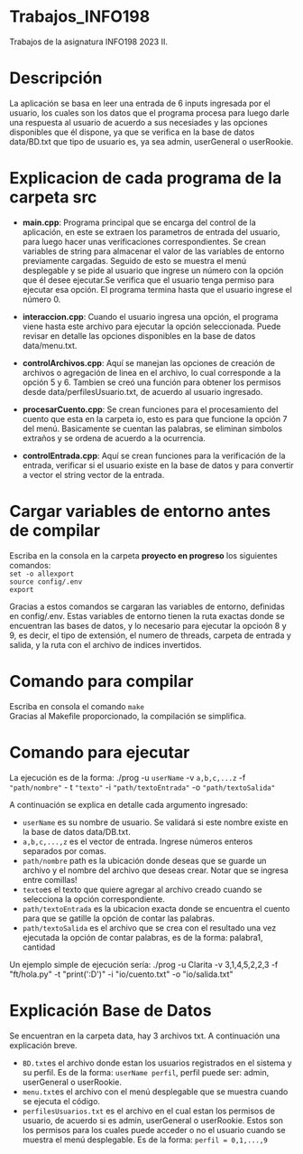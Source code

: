 # Trabajos_INFO198

Trabajos de la asignatura INFO198 2023 II.

# Descripción

La aplicación se basa en leer una entrada de 6 inputs ingresada por el usuario, los cuales son los datos que el programa procesa para luego darle una respuesta al usuario de acuerdo a sus necesiades y las opciones disponibles que él dispone, ya que se verifica en la base de datos data/BD.txt que tipo de usuario es, ya sea admin, userGeneral o userRookie.

# Explicacion de cada programa de la carpeta src

  - **main.cpp**: Programa principal que se encarga del control de la aplicación, en este se extraen los parametros de entrada del usuario, para luego hacer unas verificaciones correspondientes. Se crean variables de string para almacenar el valor de las variables de entorno previamente cargadas. Seguido de esto se muestra el menú desplegable y se pide al usuario que ingrese un número con la opción que él desee ejecutar.Se verifica que el usuario tenga permiso para ejecutar esa opción. El programa termina hasta que el usuario ingrese el número 0.  

  - **interaccion.cpp**: Cuando el usuario ingresa una opción, el programa viene hasta este archivo para ejecutar la opción seleccionada. Puede revisar en detalle las opciones disponibles en la base de datos data/menu.txt.

  - **controlArchivos.cpp**: Aquí se manejan las opciones de creación de archivos o agregación de linea en el archivo, lo cual corresponde a la opción 5 y 6. Tambien se creó una función para obtener los permisos desde data/perfilesUsuario.txt, de acuerdo al usuario ingresado.

  - **procesarCuento.cpp**: Se crean funciones para el procesamiento del cuento que esta en la carpeta io, esto es para que funcione la opción 7 del menú. Basicamente se cuentan las palabras, se eliminan simbolos extraños y se ordena de acuerdo a la ocurrencia.

  - **controlEntrada.cpp**: Aquí se crean funciones para la verificación de la entrada, verificar si el usuario existe en la base de datos y para convertir a vector el string vector de la entrada. 


# Cargar variables de entorno antes de compilar

Escriba en la consola en la carpeta **proyecto en progreso** los siguientes comandos:  
  `set -o allexport`        
  `source config/.env`      
  `export`      

Gracias a estos comandos se cargaran las variables de entorno, definidas en config/.env. Estas variables de entorno tienen la ruta exactas donde se encuentran las bases de datos, y lo necesario para ejecutar la opcioón 8  y 9, es decir, el tipo de extensión, el numero de threads, carpeta de entrada y salida, y la ruta con el archivo de indices invertidos.  

# Comando para compilar

Escriba en consola el comando `make`    
Gracias al Makefile proporcionado, la compilación se simplifica.  

# Comando para ejecutar

La ejecución es de la forma: ./prog -u `userName` -v `a,b,c,...z` -f `"path/nombre"` - t `"texto"` -i `"path/textoEntrada"` -o `"path/textoSalida"`  

A continuación se explica en detalle cada argumento ingresado:  
  - `userName` es su nombre de usuario. Se validará si este nombre existe en la base de datos data/DB.txt.
  - `a,b,c,...,z` es el vector de entrada. Ingrese números enteros separados por comas.
  - `path/nombre` path es la ubicación donde deseas que se guarde un archivo y el nombre del archivo que deseas crear. Notar que se ingresa entre comillas!
  - `texto`es el texto que quiere agregar al archivo creado cuando se selecciona la opción correspondiente.
  - `path/textoEntrada` es la ubicacion exacta donde se encuentra el cuento para que se gatille la opción de contar las palabras.
  - `path/textoSalida` es el archivo que se crea con el resultado una vez ejecutada la opción de contar palabras, es de la forma: palabra1, cantidad

 Un ejemplo simple de ejecución sería: ./prog -u Clarita -v 3,1,4,5,2,2,3 -f "ft/hola.py" -t "print(':D')" -i "io/cuento.txt" -o "io/salida.txt"


 # Explicación Base de Datos

 Se encuentran en la carpeta data, hay 3 archivos txt. A continuación una explicación breve.  
  - `BD.txt`es el archivo donde estan los usuarios registrados en el sistema y su perfil. Es de la forma: `userName perfil`, perfil puede ser: admin, userGeneral o userRookie.
  - `menu.txt`es el archivo con el menú desplegable que se muestra cuando se ejecuta el código.
  - `perfilesUsuarios.txt` es el archivo en el cual estan los permisos de usuario, de acuerdo si es admin, userGeneral o userRookie. Estos son los permisos para los cuales puede acceder o no el usuario cuando se muestra el menú desplegable. Es de la forma: `perfil = 0,1,...,9`















